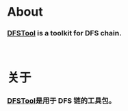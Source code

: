 # About

### [DFSTool](https://dfstool.github.io) is a toolkit for DFS chain.

<br/>

# 关于

### [DFSTool](https://dfstool.github.io)是用于 DFS 链的工具包。
